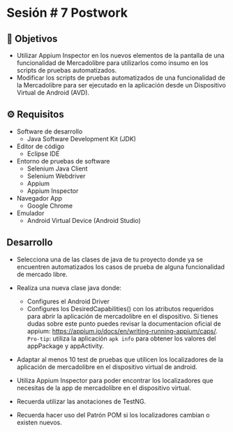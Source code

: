 # Sesión # 7 Postwork 

## :dart: Objetivos

- Utilizar Appium Inspector en los nuevos elementos de la pantalla de una funcionalidad de Mercadolibre para utilizarlos como insumo en los scripts de pruebas automatizados.
- Modificar los scripts de pruebas automatizados de una funcionalidad de la Mercadolibre para ser ejecutado en la aplicación desde un Dispositivo Virtual de Android (AVD).




## ⚙ Requisitos

- Software de desarrollo
    - Java Software Development Kit (JDK)
- Editor de código
    - Eclipse IDE
- Entorno de pruebas de software
    - Selenium Java Client
    - Selenium Webdriver
    - Appium
    - Appium Inspector
- Navegador App
    - Google Chrome
- Emulador
  - Android Virtual Device (Android Studio)


## Desarrollo

+ Selecciona una de las clases de java de tu proyecto donde ya se encuentren automatizados los casos de prueba de alguna funcionalidad de mercado libre.

+ Realiza una nueva clase java donde:

    - Configures el Android Driver
    - Configures los DesiredCapabilities() con los atributos requeridos para abrir la aplicación de mercadolibre en el dispositivo. Si tienes dudas sobre este punto puedes revisar la documentacion oficial de appium: https://appium.io/docs/en/writing-running-appium/caps/. `Pro-tip`: utiliza la aplicación `apk info` para obtener los valores del appPackage y appActivity.

+ Adaptar al menos 10 test de pruebas que utilicen los localizadores de la aplicación de mercadolibre en el dispositivo virtual de android.

+ Utiliza Appium Inspector para poder encontrar los localizadores que necesitas de la app de mercadolibre en el dispositivo virtual.

+ Recuerda utilizar las anotaciones de TestNG.

+ Recuerda hacer uso del Patrón POM si los localizadores cambian o existen nuevos.
